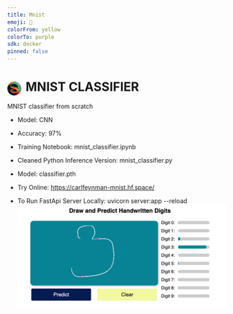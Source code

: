 ```yaml
---
title: Mnist
emoji: 🐢
colorFrom: yellow
colorTo: purple
sdk: docker
pinned: false
---
```


# <img src="/static/favicon.png" alt="Logo" style="float: left; margin-right: 10px; border-radius:100%;margin-top:5px" />  MNIST CLASSIFIER
MNIST classifier from scratch
* Model: CNN
* Accuracy: 97%

* Training Notebook: mnist_classifier.ipynb
* Cleaned Python Inference Version: mnist_classifier.py

* Model: classifier.pth

* Try Online: https://carlfeynman-mnist.hf.space/

* To Run FastApi Server Locally: uvicorn server:app --reload
![site_screenshot](/static/site_screenshot.png)
